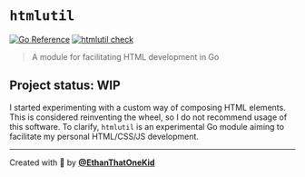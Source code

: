 # `htmlutil`

[![Go Reference](https://pkg.go.dev/badge/github.com/ethanthatonekid/cases.svg)](https://pkg.go.dev/github.com/ethanthatonekid/cases)
[![htmlutil check](https://github.com/EthanThatOneKid/htmlutil/actions/workflows/htmlutil_check.yaml/badge.svg)](https://github.com/EthanThatOneKid/htmlutil_check/actions/workflows/htmlutil_check.yaml)

> A module for facilitating HTML development in Go

## Project status: WIP

I started experimenting with a custom way of composing HTML elements.
This is considered reinventing the wheel, so I do not recommend usage of this software.
To clarify, `htmlutil` is an experimental Go module aiming to facilitate my personal HTML/CSS/JS development.

---

Created with 💖 by [**@EthanThatOneKid**](https://etok.codes/)
